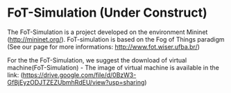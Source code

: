 # FoT-Simulation (Under Construct)
The FoT-Simulation is a project developed on the environment Mininet (http://mininet.org/). FoT-simulation is based on the Fog of Things paradigm (See our page for more informations: http://www.fot.wiser.ufba.br/)

For the the FoT-Simulation, we suggest the download of virtual machine(FoT-Simulation) - The image of virtual machine is available in the link: (https://drive.google.com/file/d/0BzW3-GfBjEyzODJTZEZUbmhRdEU/view?usp=sharing) 
